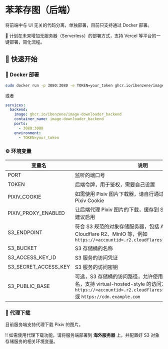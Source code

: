 # 苯苯存图（后端）

将前端中与 UI 无关的代码分离，单独部署，目前只支持通过 Docker 部署。

📝 计划在未来增加无服务器（Serverless）的部署方式，支持 Vercel 等平台的一键部署，简化流程。

## 🚀 快速开始

### 🐳 Docker 部署

``` bash
sudo docker run -p 3080:3080 -e TOKEN=your_token ghcr.io/ibenzene/image-downloader_backend
```
或者

``` yaml
services:
  backend:
    image: ghcr.io/ibenzene/image-downloader_backend
    container_name: image-downloader_backend
    ports:
      - 3080:3080
    environment:
      - TOKEN=your_token
```

### ⚙️ 环境变量

| 变量名 | 说明 | 默认值 |
| ------- | ------- | ------- |
| PORT | 监听的端口号 | 3080 |
| TOKEN | 后端令牌，用于鉴权，需要自己设置 | default_token |
| PIXIV_COOKIE | 如需使用 Pixiv 图片下载器，请自行通过浏览器抓包获取 Pixiv Cookie | - |
| PIXIV_PROXY_ENABLED | 让后端代理 Pixiv 图片的下载，缓存到 S3 对象存储服务中，建议启用 | true |
| S3_ENDPOINT | 符合 S3 规范的对象存储服务器，包括 Amazon S3、Cloudflare R2、MinIO 等，例如 `https://<accountid>.r2.cloudflarestorage.com` | - |
| S3_BUCKET | S3 存储桶的名称 | - |
| S3_ACCESS_KEY_ID | S3 服务的访问凭证 | - |
| S3_SECRET_ACCESS_KEY | S3 服务的访问密钥 | - |
| S3_PUBLIC_BASE | 可选，S3 存储桶的访问路径，允许使用 CDN 或自定义域名，支持 virtual-hosted-style 的访问方式，例如 `https://<accountid>.r2.cloudflarestorage.com/{bucket}` 或 `https://cdn.example.com` | - |

### 🔄 代理下载

目前服务端支持代理下载 Pixiv 的图片。

‼️ 如需使用代理下载功能，请将服务端部署到 **海外服务器** 上，并配置好 S3 对象存储服务的相关环境变量。
